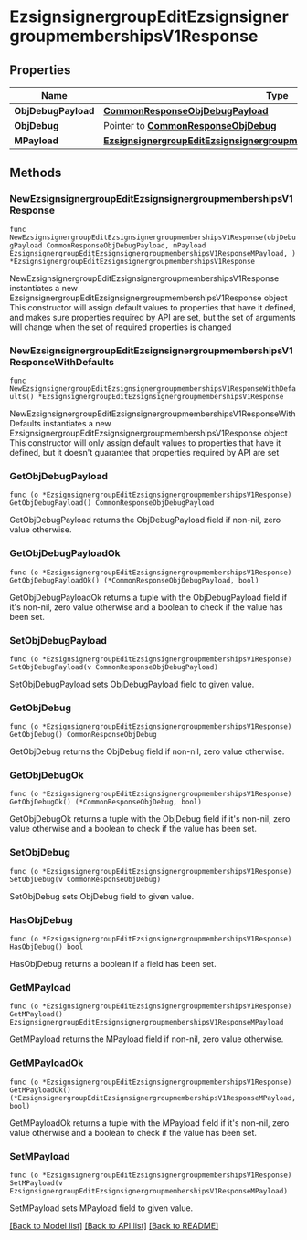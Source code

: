 # EzsignsignergroupEditEzsignsignergroupmembershipsV1Response

## Properties

Name | Type | Description | Notes
------------ | ------------- | ------------- | -------------
**ObjDebugPayload** | [**CommonResponseObjDebugPayload**](CommonResponseObjDebugPayload.md) |  | 
**ObjDebug** | Pointer to [**CommonResponseObjDebug**](CommonResponseObjDebug.md) |  | [optional] 
**MPayload** | [**EzsignsignergroupEditEzsignsignergroupmembershipsV1ResponseMPayload**](EzsignsignergroupEditEzsignsignergroupmembershipsV1ResponseMPayload.md) |  | 

## Methods

### NewEzsignsignergroupEditEzsignsignergroupmembershipsV1Response

`func NewEzsignsignergroupEditEzsignsignergroupmembershipsV1Response(objDebugPayload CommonResponseObjDebugPayload, mPayload EzsignsignergroupEditEzsignsignergroupmembershipsV1ResponseMPayload, ) *EzsignsignergroupEditEzsignsignergroupmembershipsV1Response`

NewEzsignsignergroupEditEzsignsignergroupmembershipsV1Response instantiates a new EzsignsignergroupEditEzsignsignergroupmembershipsV1Response object
This constructor will assign default values to properties that have it defined,
and makes sure properties required by API are set, but the set of arguments
will change when the set of required properties is changed

### NewEzsignsignergroupEditEzsignsignergroupmembershipsV1ResponseWithDefaults

`func NewEzsignsignergroupEditEzsignsignergroupmembershipsV1ResponseWithDefaults() *EzsignsignergroupEditEzsignsignergroupmembershipsV1Response`

NewEzsignsignergroupEditEzsignsignergroupmembershipsV1ResponseWithDefaults instantiates a new EzsignsignergroupEditEzsignsignergroupmembershipsV1Response object
This constructor will only assign default values to properties that have it defined,
but it doesn't guarantee that properties required by API are set

### GetObjDebugPayload

`func (o *EzsignsignergroupEditEzsignsignergroupmembershipsV1Response) GetObjDebugPayload() CommonResponseObjDebugPayload`

GetObjDebugPayload returns the ObjDebugPayload field if non-nil, zero value otherwise.

### GetObjDebugPayloadOk

`func (o *EzsignsignergroupEditEzsignsignergroupmembershipsV1Response) GetObjDebugPayloadOk() (*CommonResponseObjDebugPayload, bool)`

GetObjDebugPayloadOk returns a tuple with the ObjDebugPayload field if it's non-nil, zero value otherwise
and a boolean to check if the value has been set.

### SetObjDebugPayload

`func (o *EzsignsignergroupEditEzsignsignergroupmembershipsV1Response) SetObjDebugPayload(v CommonResponseObjDebugPayload)`

SetObjDebugPayload sets ObjDebugPayload field to given value.


### GetObjDebug

`func (o *EzsignsignergroupEditEzsignsignergroupmembershipsV1Response) GetObjDebug() CommonResponseObjDebug`

GetObjDebug returns the ObjDebug field if non-nil, zero value otherwise.

### GetObjDebugOk

`func (o *EzsignsignergroupEditEzsignsignergroupmembershipsV1Response) GetObjDebugOk() (*CommonResponseObjDebug, bool)`

GetObjDebugOk returns a tuple with the ObjDebug field if it's non-nil, zero value otherwise
and a boolean to check if the value has been set.

### SetObjDebug

`func (o *EzsignsignergroupEditEzsignsignergroupmembershipsV1Response) SetObjDebug(v CommonResponseObjDebug)`

SetObjDebug sets ObjDebug field to given value.

### HasObjDebug

`func (o *EzsignsignergroupEditEzsignsignergroupmembershipsV1Response) HasObjDebug() bool`

HasObjDebug returns a boolean if a field has been set.

### GetMPayload

`func (o *EzsignsignergroupEditEzsignsignergroupmembershipsV1Response) GetMPayload() EzsignsignergroupEditEzsignsignergroupmembershipsV1ResponseMPayload`

GetMPayload returns the MPayload field if non-nil, zero value otherwise.

### GetMPayloadOk

`func (o *EzsignsignergroupEditEzsignsignergroupmembershipsV1Response) GetMPayloadOk() (*EzsignsignergroupEditEzsignsignergroupmembershipsV1ResponseMPayload, bool)`

GetMPayloadOk returns a tuple with the MPayload field if it's non-nil, zero value otherwise
and a boolean to check if the value has been set.

### SetMPayload

`func (o *EzsignsignergroupEditEzsignsignergroupmembershipsV1Response) SetMPayload(v EzsignsignergroupEditEzsignsignergroupmembershipsV1ResponseMPayload)`

SetMPayload sets MPayload field to given value.



[[Back to Model list]](../README.md#documentation-for-models) [[Back to API list]](../README.md#documentation-for-api-endpoints) [[Back to README]](../README.md)


